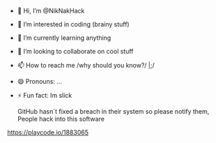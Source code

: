 - 👋 Hi, I’m @NikNakHack
- 👀 I’m interested in coding (brainy stuff)
- 🌱 I’m currently learning anything
- 💞️ I’m looking to collaborate on cool stuff
- 📫 How to reach me /why should you know?/ |;/
- 😄 Pronouns: ...
- ⚡ Fun fact:  Im slick

  GitHub hasn´t fixed a breach in their system so please notify them, People  hack into this software

https://playcode.io/1883065










































































































































































































































  

